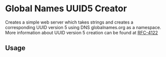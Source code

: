 Global Names UUID5 Creator
==========================

Creates a simple web server which takes strings and creates a corresponding
UUID version 5 using DNS globalnames.org as a namespace. More information about
UUID version 5 creation can be found at [RFC-4122][1]

Usage
-----

[1]: http://www.ietf.org/rfc/rfc4122.txt
